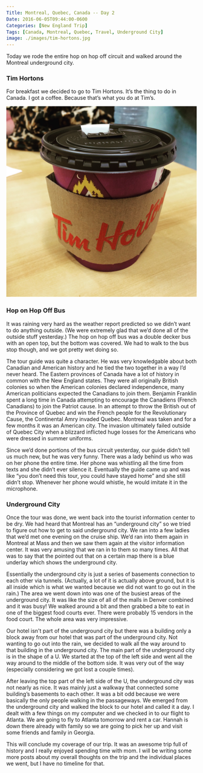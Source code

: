 ```yaml
---
Title: Montreal, Quebec, Canada -- Day 2
Date: 2016-06-05T09:44:00-0600
Categories: [New England Trip]
Tags: [Canada, Montreal, Quebec, Travel, Underground City]
image: ./images/tim-hortons.jpg
---
```


Today we rode the entire hop on hop off circuit and walked around the Montreal
underground city.

### Tim Hortons

For breakfast we decided to go to Tim Hortons. It’s the thing to do in Canada. I
got a coffee. Because that’s what you do at Tim’s.

[![Cup of Tim Hortons coffee](./images/tim-hortons.jpg)](./images/tim-hortons.jpg)

### Hop on Hop Off Bus

It was raining very hard as the weather report predicted so we didn’t want to do
anything outside. (We were extremely glad that we’d done all of the outside
stuff yesterday.) The hop on hop off bus was a double decker bus with an open
top, but the bottom was covered. We had to walk to the bus stop though, and we
got pretty wet doing so.

The tour guide was quite a character. He was very knowledgable about both
Canadian and American history and he tied the two together in a way I’d never
heard. The Eastern provinces of Canada have a lot of history in common with the
New England states. They were all originally British colonies so when the
American colonies declared independence, many American politicians expected the
Canadians to join them. Benjamin Franklin spent a long time in Canada attempting
to encourage the Canadiens (French Canadians) to join the Patriot cause. In an
attempt to throw the British out of the Province of Quebec and win the French
people for the Revolutionary Cause, the Continental Amry invaded Quebec.
Montreal was taken and for a few months it was an American city. The invasion
ultimately failed outside of Quebec City when a blizzard inflicted huge losses
for the Americans who were dressed in summer uniforms.

Since we’d done portions of the bus circuit yesterday, our guide didn’t tell us
much new, but he was very funny. There was a lady behind us who was on her phone
the entire time. Her phone was whistling all the time from texts and she didn’t
ever silence it. Eventually the guide came up and was like “you don’t need this
tour, you could have stayed home” and she still didn’t stop. Whenever her phone
would whistle, he would imitate it in the microphone.

### Underground City

Once the tour was done, we went back into the tourist information center to be
dry. We had heard that Montreal has an “underground city” so we tried to figure
out how to get to said underground city. We ran into a few ladies that we’d met
one evening on the cruise ship. We’d ran into them again in Montreal at Mass and
then we saw them again at the visitor information center. It was very amusing
that we ran in to them so many times. All that was to say that the pointed out
that on a certain map there is a blue underlay which shows the underground city.

Essentially the underground city is just a series of basements connection to
each other via tunnels. (Actually, a lot of it is actually above ground, but it
is all inside which is what we wanted because we did not want to go out in the
rain.) The area we went down into was one of the busiest areas of the
underground city. It was like the size of all of the malls in Denver combined
and it was busy! We walked around a bit and then grabbed a bite to eat in one of
the biggest food courts ever. There were probably 15 vendors in the food court.
The whole area was very impressive.

Our hotel isn't part of the underground city but there was a building only a
block away from our hotel that was part of the underground city.  Not wanting to
go out into the rain, we decided to walk all the way around to that building in
the underground city. The main part of the underground city is in the shape of a
U. We started at the top of the left side and went all the way around to the
middle of the bottom side.  It was very out of the way (especially considering
we got lost a couple times).

After leaving the top part of the left side of the U, the underground city was
not nearly as nice. It was mainly just a walkway that connected some building’s
basements to each other. It was a bit odd because we were basically the only
people walking in the passageways. We emerged from the underground city and
walked the block to our hotel and called it a day. I dealt with a few things on
my computer and we checked in to our flight to Atlanta. We are going to fly to
Atlanta tomorrow and rent a car. Hannah is down there already with family so we
are going to pick her up and visit some friends and family in Georgia.

This will conclude my coverage of our trip. It was an awesome trip full of
history and I really enjoyed spending time with mom. I will be writing some more
posts about my overall thoughts on the trip and the individual places we went,
but I have no timeline for that.
